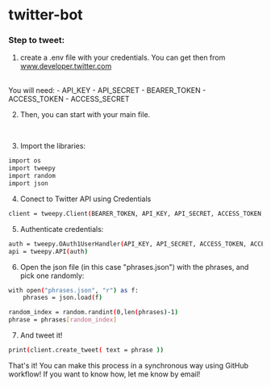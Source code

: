 # twitter-bot

### Step to tweet:

1. create a .env file with your credentials. You can get then from 
<a href="www.developer.twitter.com">www.developer.twitter.com</a>
<br>
You will need:
  - API_KEY
  - API_SECRET
  - BEARER_TOKEN
  - ACCESS_TOKEN
  - ACCESS_SECRET

2. Then, you can start with your main file.
<br/>

3. Import the libraries:
  ``` bash
  import os
  import tweepy
  import random
  import json
  ````
4. Conect to Twitter API using Credentials
``` bash
client = tweepy.Client(BEARER_TOKEN, API_KEY, API_SECRET, ACCESS_TOKEN, ACCESS_SECRET)
```
5. Authenticate credentials:
``` bash
auth = tweepy.OAuth1UserHandler(API_KEY, API_SECRET, ACCESS_TOKEN, ACCESS_SECRET)
api = tweepy.API(auth)
```

6. Open the json file (in this case "phrases.json") with the phrases, and pick one randomly:
``` bash
with open("phrases.json", "r") as f:
    phrases = json.load(f)

random_index = random.randint(0,len(phrases)-1)
phrase = phrases[random_index]
```

7. And tweet it!
``` bash
print(client.create_tweet( text = phrase ))
```

That's it! You can make this process in a synchronous way using GitHub workflow!
If you want to know how, let me know by email! 
